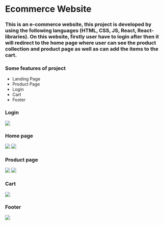 <html>
<h1>Ecommerce Website </h1>
<h3>This is an e-commerce website, this project is developed by using the following languages (HTML, CSS, JS, React, React-libraries).
On this website, firstly user have to login after then it will redirect to the home page where user can see the product collection and
product page as well as can add the items to the cart.
<h3>Some features of project</h3>
<ul>
<li>Landing Page</li>
<li>Product Page</li>
<li>Login</li>
<li>Cart</li>
<li>Footer</li>
</ul>
</h3>
<h3>Login</h3>
<img src="https://user-images.githubusercontent.com/101391413/189931211-a1aa72c7-9003-4cc4-86bc-afe5d713e2ef.png"/>
<h3>Home page</h3>
<img src="https://user-images.githubusercontent.com/101391413/189930410-f343f8f5-9cff-4cee-b0fa-d2db43e71116.png"/>
<img src="https://user-images.githubusercontent.com/101391413/189930606-6f69cf62-a48a-44c4-a23a-0d3115c0673d.png"/>
<h3>Product page</h3>
<img src="https://user-images.githubusercontent.com/101391413/189932469-33c2f280-d38b-4fc7-a47e-6783a697566e.png"/>
<img src="https://user-images.githubusercontent.com/101391413/189933547-625db96b-2f3a-4958-b0fe-d0f7e122b12d.png"/>
<h3>Cart</h3>
<img src="https://user-images.githubusercontent.com/101391413/189931499-4db5d08d-dffd-44a2-a89b-6ac9bb5585ab.png"/>
<h3>Footer</h3>
<img src="https://user-images.githubusercontent.com/101391413/189931657-6e748792-5bc4-4038-a686-44484f74ff52.png"/>
</html>
